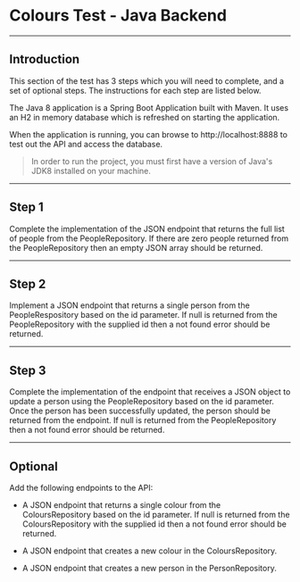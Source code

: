 # Colours Test - Java Backend 

----
## Introduction

This section of the test has 3 steps which you will need to complete, and a set of optional steps. The instructions for each step are listed below. 

The Java 8 application is a Spring Boot Application built with Maven. It uses an H2 in memory database which is refreshed on starting the application. 

When the application is running, you can browse to http://localhost:8888 to test out the API and access the database. 

> In order to run the project, you must first have a version of Java's JDK8 installed on your machine.

----
## Step 1
Complete the implementation of the JSON endpoint that returns the full list of people from the PeopleRepository. If there are zero people returned from the PeopleRepository then an empty JSON array should be returned. 

----
## Step 2
Implement a JSON endpoint that returns a single person from the PeopleRespository based on the id parameter. If null is returned from the PeopleRepository with the supplied id then a not found error should be returned.

----
## Step 3
Complete the implementation of the endpoint that receives a JSON object to update a person using the PeopleRepository based on the id parameter. Once the person has been successfully updated, the person should be returned from the endpoint. If null is returned from the PeopleRepository then a not found error should be returned. 

----
## Optional
Add the following endpoints to the API:

* A JSON endpoint that returns a single colour from the ColoursRepository based on the id parameter. If null is returned from the ColoursRepository with the supplied id then a not found error should be returned.

* A JSON endpoint that creates a new colour in the ColoursRepository. 

* A JSON endpoint that creates a new person in the PersonRepository. 